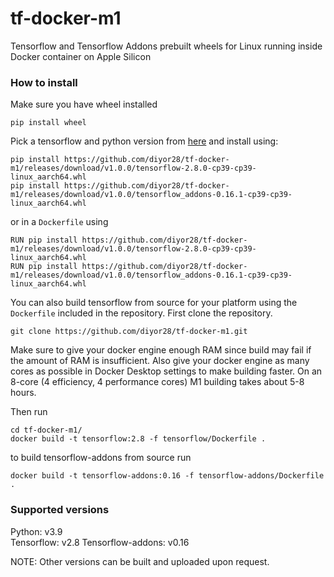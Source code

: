 # tf-docker-m1
Tensorflow and Tensorflow Addons prebuilt wheels for Linux running inside Docker container on Apple Silicon

### How to install

Make sure you have wheel installed
```shell
pip install wheel
```
Pick a tensorflow and python version from [here](https://github.com/diyor28/tf-docker-m1/releases/tag/v1.0.0)
and install using:
```shell
pip install https://github.com/diyor28/tf-docker-m1/releases/download/v1.0.0/tensorflow-2.8.0-cp39-cp39-linux_aarch64.whl
pip install https://github.com/diyor28/tf-docker-m1/releases/download/v1.0.0/tensorflow_addons-0.16.1-cp39-cp39-linux_aarch64.whl
```

or in a `Dockerfile` using

```
RUN pip install https://github.com/diyor28/tf-docker-m1/releases/download/v1.0.0/tensorflow-2.8.0-cp39-cp39-linux_aarch64.whl
RUN pip install https://github.com/diyor28/tf-docker-m1/releases/download/v1.0.0/tensorflow_addons-0.16.1-cp39-cp39-linux_aarch64.whl
```

You can also build tensorflow from source for your platform using the `Dockerfile` included in the repository.
First clone the repository.
```shell
git clone https://github.com/diyor28/tf-docker-m1.git
```

Make sure to give your docker engine enough RAM since build may fail if the amount of RAM is insufficient.
Also give your docker engine as many cores as possible in Docker Desktop settings to make building faster.
On an 8-core (4 efficiency, 4 performance cores) M1 building takes about 5-8 hours.

Then run
```shell
cd tf-docker-m1/
docker build -t tensorflow:2.8 -f tensorflow/Dockerfile .
```

to build tensorflow-addons from source run
```shell
docker build -t tensorflow-addons:0.16 -f tensorflow-addons/Dockerfile .
```

### Supported versions

Python: v3.9    
Tensorflow: v2.8
Tensorflow-addons: v0.16

NOTE: Other versions can be built and uploaded upon request.

